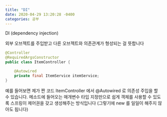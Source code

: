 ```yaml
---
title: "DI"
date: 2020-04-29 13:20:28 -0400
categories: 공부
---
```


DI (dependency injection)

외부 오브젝트를 주입받고 다른 오브젝트와 의존관계가 형성되는 걸 뜻합니다

```java
@Controller
@RequiredArgsConstructor
public class ItemController {

    @Autowired
    private final ItemService itemService;
}
```
예를 들어보면 제가 짠 코드 ItemController 에서 @Autowired 로 의존성 주입을 할 수 있습니다. 메소드에 들어오는 매개변수 타입 지정만으로 쉽게 객체를 사용할 수 있도록
스프링이 제어권을 갖고 생성해주는 방식입니다 (그렇기에 new 를 일일이 해주지 않아도 됩니다)
 

 
 